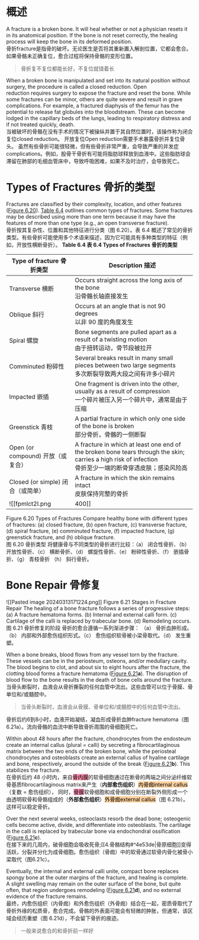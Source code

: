 # 概述

A fracture is a broken bone. It will heal whether or not a physician resets it in its anatomical position. If the bone is not reset correctly, the healing process will keep the bone in its deformed position.  
骨折fracture是指骨的破坏。无论医生是否将其重新置入解剖位置，它都会愈合。如果骨骼未正确复位，愈合过程将保持骨骼的变形位置。
> 骨折复不复位都能长好，不复位就错着长

When a broken bone is manipulated and set into its natural position without surgery, the procedure is called a closed reduction. Open reduction requires surgery to expose the fracture and reset the bone. While some fractures can be minor, others are quite severe and result in grave complications. For example, a fractured diaphysis of the femur has the potential to release fat globules into the bloodstream. These can become lodged in the capillary beds of the lungs, leading to respiratory distress and if not treated quickly, death.  
当被破坏的骨骼在没有手术的情况下被操纵并置于其自然位置时，该操作称为闭合复位closed reduction。
开放复位Open reduction需要手术暴露骨折并复位骨头。
虽然有些骨折可能很轻微，但有些骨折非常严重，会导致严重的并发症complications。例如，股骨干骨折有可能将脂肪球释放到血液中。这些脂肪球会滞留在肺部的毛细血管床中，导致呼吸困难，如果不及时治疗，会导致死亡。

# Types of Fractures 骨折的类型

Fractures are classified by their complexity, location, and other features ([Figure 6.20](https://openstax.org/books/anatomy-and-physiology-2e/pages/6-5-fractures-bone-repair#fig-ch06_05_01)). [Table 6.4](https://openstax.org/books/anatomy-and-physiology-2e/pages/6-5-fractures-bone-repair#tbl-ch06_04) outlines common types of fractures. Some fractures may be described using more than one term because it may have the features of more than one type (e.g., an open transverse fracture).  
骨折按其复杂性、位置和其他特征进行分类（图 6.20）。表 6.4 概述了常见的骨折类型。有些骨折可能使用多个术语来描述，因为它可能具有多种类型的特征（例如，开放性横断骨折）。
**Table 6.4 表 6.4 Types of Fractures 骨折的类型**

| Type of fracture 骨折类型      | Description 描述                                                                                                                            |
| -------------------------- | ----------------------------------------------------------------------------------------------------------------------------------------- |
| Transverse 横断              | Occurs straight across the long axis of the bone  <br>沿骨骼长轴直接发生                                                                           |
| Oblique 斜行                 | Occurs at an angle that is not 90 degrees  <br>以非 90 度的角度发生                                                                               |
| Spiral 螺旋                  | Bone segments are pulled apart as a result of a twisting motion  <br>由于扭转运动，骨节段被拉开                                                        |
| Comminuted 粉碎性             | Several breaks result in many small pieces between two large segments  <br>多次断裂导致两大段之间有许多小碎片                                              |
| Impacted 嵌插                | One fragment is driven into the other, usually as a result of compression  <br>一个碎片被压入另一个碎片中，通常是由于压缩                                      |
| Greenstick 青枝              | A partial fracture in which only one side of the bone is broken  <br>部分骨折，骨骼的一侧断裂                                                         |
| Open (or compound) 开放（或复合） | A fracture in which at least one end of the broken bone tears through the skin; carries a high risk of infection  <br>骨折至少一端的断骨穿透皮肤；感染风险高 |
| Closed (or simple) 闭合（或简单） | A fracture in which the skin remains intact  <br>皮肤保持完整的骨折                                                                                |
![[fpmlct2l.png|400]]
Figure 6.20 Types of Fractures Compare healthy bone with different types of fractures: (a) closed fracture, (b) open fracture, (c) transverse fracture, (d) spiral fracture, (e) comminuted fracture, (f) impacted fracture, (g) greenstick fracture, and (h) oblique fracture.  
图 6.20 骨折类型 将健康骨与不同类型的骨折进行比较：（a） 闭合性骨折、（b） 开放性骨折、（c） 横断骨折、（d） 螺旋性骨折、（e） 粉碎性骨折、（f） 嵌插骨折、（g） 青枝骨折 （h） 斜行骨折。

# Bone Repair 骨修复

![[Pasted image 20240313171224.png]]
Figure 6.21 Stages in Fracture Repair The healing of a bone fracture follows a series of progressive steps: (a) A fracture hematoma forms. (b) Internal and external calli form. (c) Cartilage of the calli is replaced by trabecular bone. (d) Remodeling occurs.  
图 6.21 骨折修复的阶段 骨折的愈合遵循一系列渐进步骤： （a） 骨折血肿形成。（b） 内部和外部愈伤组织形式。（c） 愈伤组织软骨被小梁骨取代。（d） 发生重塑。

When a bone breaks, blood flows from any vessel torn by the fracture. These vessels can be in the periosteum, osteons, and/or medullary cavity. The blood begins to clot, and about six to eight hours after the fracture, the clotting blood forms a fracture hematoma ([Figure 6.21](https://openstax.org/books/anatomy-and-physiology-2e/pages/6-5-fractures-bone-repair#fig-ch06_05_02)**a**). The disruption of blood flow to the bone results in the death of bone cells around the fracture.  
当骨头断裂时，血液会从骨折撕裂的任何血管中流出。这些血管可以位于骨膜、骨单位和/或髓腔中。
> 当骨头断裂时，血液会从骨膜、骨单位和/或髓腔中的任何血管中流出。

骨折后约6到8小时，血液开始凝结，凝血形成骨折血肿fracture hematoma（图6.21a）。流向骨骼的血流中断导致骨折周围的骨细胞死亡。

Within about 48 hours after the fracture, chondrocytes from the endosteum create an internal callus (plural = calli) by secreting a fibrocartilaginous matrix between the two ends of the broken bone, while the periosteal chondrocytes and osteoblasts create an external callus of hyaline cartilage and bone, respectively, around the outside of the break ([Figure 6.21](https://openstax.org/books/anatomy-and-physiology-2e/pages/6-5-fractures-bone-repair#fig-ch06_05_02)**b**). This stabilizes the fracture.  
在骨折后约 48 小时内，来自<mark style="background: #FF5582A6;">骨内膜</mark>的软骨细胞通过在断骨的两端之间分泌纤维软骨基质fibrocartilaginous matrix来产生（**内部愈伤组织**）<mark style="background: #FFB86CA6;">内骨痂internal callus</mark>（复数 = 愈伤组织），
同时，<mark style="background: #FF5582A6;">骨膜</mark>软骨细胞和成骨细胞分别在断裂外侧形成一个由透明软骨和骨骼组成的（**外部愈伤组织**）<mark style="background: #FFB86CA6;">外骨痂external callus</mark>（图 6.21b）。
这样可以稳定骨折。

Over the next several weeks, osteoclasts resorb the dead bone; osteogenic cells become active, divide, and differentiate into osteoblasts. The cartilage in the calli is replaced by trabecular bone via endochondral ossification ([Figure 6.21](https://openstax.org/books/anatomy-and-physiology-2e/pages/6-5-fractures-bone-repair#fig-ch06_05_02)**c**).  
在接下来的几周内，破骨细胞会吸收死骨;[[4.骨骼结构#^4e53de|骨原细胞]]变得活跃，分裂并分化为成骨细胞。愈伤组织（骨痂）中的软骨通过软骨内骨化被骨小梁取代（图6.21c）。

Eventually, the internal and external calli unite, compact bone replaces spongy bone at the outer margins of the fracture, and healing is complete. A slight swelling may remain on the outer surface of the bone, but quite often, that region undergoes remodeling ([Figure 6.21](https://openstax.org/books/anatomy-and-physiology-2e/pages/6-5-fractures-bone-repair#fig-ch06_05_02)**d**), and no external evidence of the fracture remains.  
最终，内愈伤组织（内骨痂）和外愈伤组织（外骨痂）结合在一起，密质骨取代了骨折外缘的松质骨，愈合完成。骨骼的外表面可能会有轻微的肿胀，但通常，该区域会经历重塑（图 6.21d），不会留下骨折的痕迹。
> 一般来说愈合的和骨折前一样好